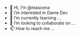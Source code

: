- 👋 Hi, I’m @mascena
- 👀 I’m interested in Game Dev
- 🌱 I’m currently learning ...
- 💞️ I’m looking to collaborate on ...
- 📫 How to reach me ...

<!---
mascena/mascena is a ✨ special ✨ repository because its `README.md` (this file) appears on your GitHub profile.
You can click the Preview link to take a look at your changes.
--->
